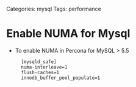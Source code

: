 Categories: mysql
Tags: performance

# Enable NUMA for Mysql

- To enable NUMA in Percona for MySQL > 5.5

        [mysqld_safe]
        numa-interleave=1
        flush-caches=1
        innodb_buffer_pool_populate=1
